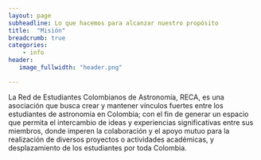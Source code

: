 ```yaml
---
layout: page
subheadline: Lo que hacemos para alcanzar nuestro propósito 
title:  "Misión"
breadcrumb: true
categories:
    - info
header:
   image_fullwidth: "header.png"

---
```


La Red de Estudiantes Colombianos de Astronomía, RECA, es una asociación que busca crear y mantener vínculos fuertes entre los estudiantes de astronomía en Colombia; con el fin de generar un espacio que permita el intercambio de ideas y experiencias significativas entre sus miembros, donde imperen la colaboración y el apoyo mutuo para la realización de diversos proyectos o actividades académicas, y desplazamiento de los estudiantes por toda Colombia.
